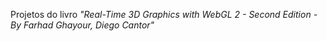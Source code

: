 Projetos do livro *"Real-Time 3D Graphics with WebGL 2 - Second Edition - By Farhad Ghayour, Diego Cantor"*